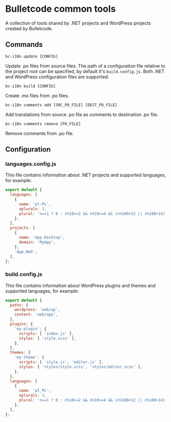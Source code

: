 # Bulletcode common tools

A collection of tools shared by .NET projects and WordPress projects created by Bulletcode.


## Commands

```
bc-i18n update [CONFIG]
```

Update .po files from source files. The path of a configuration file relative to the project root can be specified, by default it's `build.config.js`. Both .NET and WordPress configuration files are supported.

```
bc-i18n build [CONFIG]
```

Create .mo files from .po files.

```
bc-i18n comments add [SRC_PO_FILE] [DEST_PO_FILE]
```

Add translations from source .po file as comments to destination .po file.

```
bc-i18n comments remove [PO_FILE]
```

Remove comments from .po file.


## Configuration

### languages.config.js

This file contains information about .NET projects and supported languages, for example:

```js
export default {
  languages: [
    {
      name: 'pl-PL',
      nplurals: 3,
      plural: 'n==1 ? 0 : n%10>=2 && n%10<=4 && (n%100<12 || n%100>14) ? 1 : 2',
    },
  ],
  projects: [
    {
      name: 'App.Desktop',
      domain: 'MyApp',
    },
    'App.Web',
  ],
};
```

### build.config.js

This file contains information about WordPress plugins and themes and supported languages, for example:

```js
export default {
  paths: {
    wordpress: 'web/wp',
    content: 'web/app',
  },
  plugins: {
    'my-plugin': {
      scripts: [ 'index.js' ],
      styles: [ 'style.scss' ],
    },
  },
  themes: {
    'my-theme': {
      scripts: [ 'style.js', 'editor.js' ],
      styles: [ 'styles/style.scss', 'styles/editor.scss' ],
    },
  },
  languages: [
    {
      name: 'pl_PL',
      nplurals: 3,
      plural: 'n==1 ? 0 : n%10>=2 && n%10<=4 && (n%100<12 || n%100>14) ? 1 : 2',
    },
  ],
};
```
